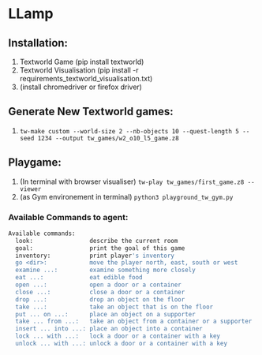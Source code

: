 # LLamp

## Installation:
1. Textworld Game (pip install textworld)
2. Textworld Visualisation (pip install -r requirements_textworld_visualisation.txt)
3. (install chromedriver or firefox driver)


## Generate New Textworld games:
1. `tw-make custom --world-size 2 --nb-objects 10 --quest-length 5 --seed 1234 --output tw_games/w2_o10_l5_game.z8`

## Playgame:
1. (In terminal with browser visualiser) `tw-play tw_games/first_game.z8 --viewer`
2. (as Gym environement in terminal) `python3 playground_tw_gym.py`


### Available Commands to agent:
```bash
Available commands:
  look:                describe the current room
  goal:                print the goal of this game
  inventory:           print player's inventory
  go <dir>:            move the player north, east, south or west
  examine ...:         examine something more closely
  eat ...:             eat edible food
  open ...:            open a door or a container
  close ...:           close a door or a container
  drop ...:            drop an object on the floor
  take ...:            take an object that is on the floor
  put ... on ...:      place an object on a supporter
  take ... from ...:   take an object from a container or a supporter
  insert ... into ...: place an object into a container
  lock ... with ...:   lock a door or a container with a key
  unlock ... with ...: unlock a door or a container with a key
```

